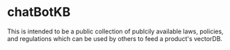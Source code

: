 # chatBotKB

This is intended to be a public collection of publcily available laws, policies, and regulations which can be used by others to feed a product's vectorDB. 

